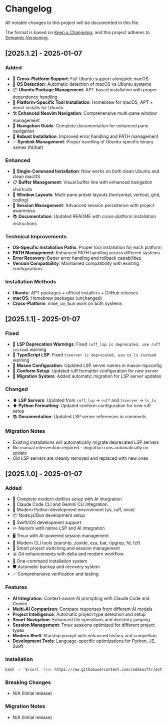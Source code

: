 # Changelog

All notable changes to this project will be documented in this file.

The format is based on [Keep a Changelog](https://keepachangelog.com/en/1.0.0/),
and this project adheres to [Semantic Versioning](https://semver.org/spec/v2.0.0.html).

## [2025.1.2] - 2025-01-07

### Added
- 🐧 **Cross-Platform Support**: Full Ubuntu support alongside macOS
- 📱 **OS Detection**: Automatic detection of macOS vs Ubuntu systems
- 📦 **Ubuntu Package Management**: APT-based installation with proper dependency handling
- 🔧 **Platform-Specific Tool Installation**: Homebrew for macOS, APT + direct installs for Ubuntu
- 🛠️ **Enhanced Neovim Navigation**: Comprehensive multi-pane window management
- 🧭 **Navigation Guide**: Complete documentation for enhanced pane navigation
- 🔄 **Robust Installation**: Improved error handling and PATH management
- ✅ **Symlink Management**: Proper handling of Ubuntu-specific binary names (fd/bat)

### Enhanced
- 🚀 **Single-Command Installation**: Now works on both clean Ubuntu and clean macOS
- 📋 **Buffer Management**: Visual buffer line with enhanced navigation shortcuts
- 🎯 **Window Layouts**: Multi-pane preset layouts (horizontal, vertical, grid, coding)
- 🔧 **Session Management**: Advanced session persistence with project awareness
- 📚 **Documentation**: Updated README with cross-platform installation instructions

### Technical Improvements
- **OS-Specific Installation Paths**: Proper tool installation for each platform
- **PATH Management**: Enhanced PATH handling across different systems
- **Error Recovery**: Better error handling and rollback capabilities
- **Version Compatibility**: Maintained compatibility with existing configurations

### Installation Methods
- **Ubuntu**: APT packages + official installers + GitHub releases
- **macOS**: Homebrew packages (unchanged)
- **Cross-Platform**: mise, uv, bun work on both systems

## [2025.1.1] - 2025-01-07

### Fixed
- 🔧 **LSP Deprecation Warnings**: Fixed `ruff_lsp is deprecated, use ruff instead` warning
- 🔧 **TypeScript LSP**: Fixed `tsserver is deprecated, use ts_ls instead` warning
- 🔧 **Mason Configuration**: Updated LSP server names in mason-lspconfig
- 🔧 **Conform Setup**: Updated ruff formatter configuration for new server
- 🔄 **Migration System**: Added automatic migration for LSP server updates

### Changed
- ⬆️ **LSP Servers**: Updated from `ruff_lsp` → `ruff` and `tsserver` → `ts_ls`
- ⬆️ **Python Formatting**: Updated conform configuration for new ruff setup
- 📚 **Documentation**: Updated LSP server references in comments

### Migration Notes
- Existing installations will automatically migrate deprecated LSP servers
- No manual intervention required - migration runs automatically on update
- Old LSP servers are cleanly removed and replaced with new ones

## [2025.1.0] - 2025-01-07

### Added
- 🚀 Complete modern dotfiles setup with AI integration
- 🤖 Claude Code CLI and Gemini CLI integration
- 🐍 Modern Python development environment (uv, ruff, mise)
- 📦 Node.js/Bun development setup
- 🍎 Swift/iOS development support
- ✏️ Neovim with native LSP and AI integration
- 🖥️ Tmux with AI-powered session management
- 🔧 Modern CLI tools (starship, zoxide, eza, bat, ripgrep, fd, fzf)
- 🎯 Smart project switching and session management
- 📊 Git enhancements with delta and modern workflow
- 🔄 One-command installation system
- 🛡️ Automatic backup and recovery system
- ✅ Comprehensive verification and testing

### Features
- **AI Integration**: Context-aware AI prompting with Claude Code and Gemini
- **Multi-AI Comparison**: Compare responses from different AI models
- **Project Intelligence**: Automatic project type detection and setup
- **Smart Navigation**: Enhanced file operations and directory jumping
- **Session Management**: Tmux sessions optimized for different project types
- **Modern Shell**: Starship prompt with enhanced history and completion
- **Development Tools**: Language-specific optimizations for Python, JS, Swift

### Installation
```bash
bash -c "$(curl -fsSL https://raw.githubusercontent.com/codeswiftr/dotfiles/master/install.sh)"
```

### Breaking Changes
- N/A (Initial release)

### Migration Notes
- N/A (Initial release)